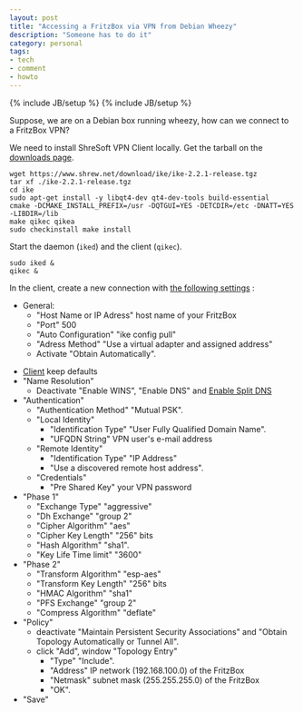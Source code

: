 ```yaml
---
layout: post
title: "Accessing a FritzBox via VPN from Debian Wheezy"
description: "Someone has to do it"
category: personal
tags:
- tech
- comment
- howto
---
```

{% include JB/setup %}
{% include JB/setup %}

Suppose, we are on a Debian box running wheezy, how can we connect to a
FritzBox VPN?

We need to install ShreSoft VPN Client locally. Get the tarball on the
[downloads page](https://www.shrew.net/download/ike).

    wget https://www.shrew.net/download/ike/ike-2.2.1-release.tgz
    tar xf ./ike-2.2.1-release.tgz
    cd ike
    sudo apt-get install -y libqt4-dev qt4-dev-tools build-essential
    cmake -DCMAKE_INSTALL_PREFIX=/usr -DQTGUI=YES -DETCDIR=/etc -DNATT=YES -LIBDIR=/lib
    make qikec qikea
    sudo checkinstall make install

Start the daemon (`iked`) and the client (`qikec`).

    sudo iked &
    qikec &

In the client, create a new connection with [the following
settings](http://www.avm.de/de/Service/Service-Portale/Service-Portal/VPN_Interoperabilitaet/15729.php)
:

-   General:
    -   "Host Name or IP Adress" host name of your FritzBox
    -   "Port" 500
    -   "Auto Configuration" "ike config pull"
    -   "Adress Method" "Use a virtual adapter and assigned address"
    -   Activate "Obtain Automatically".

<!-- -->

-   [Client]() keep defaults
-   "Name Resolution"
    -   Deactivate "Enable WINS", "Enable DNS" and [Enable Split DNS]()
-   "Authentication"
    -   "Authentication Method" "Mutual PSK".
    -   "Local Identity"
        -   "Identification Type" "User Fully Qualified Domain Name".
        -   "UFQDN String" VPN user's e-mail address
    -   "Remote Identity"
        -   "Identification Type" "IP Address"
        -   "Use a discovered remote host address".
    -   "Credentials"
        -   "Pre Shared Key" your VPN password
-   "Phase 1"
    -   "Exchange Type" "aggressive"
    -   "Dh Exchange" "group 2"
    -   "Cipher Algorithm" "aes"
    -   "Cipher Key Length" "256" bits
    -   "Hash Algorithm" "sha1".
    -   "Key Life Time limit" "3600"
-   "Phase 2"
    -   "Transform Algorithm" "esp-aes"
    -   "Transform Key Length" "256" bits
    -   "HMAC Algorithm" "sha1"
    -   "PFS Exchange" "group 2"
    -   "Compress Algorithm" "deflate"
-   "Policy"
    -   deactivate "Maintain Persistent Security Associations" and
        "Obtain Topology Automatically or Tunnel All".
    -   click "Add", window "Topology Entry"
        -   "Type" "Include".
        -   "Address" IP network (192.168.100.0) of the FritzBox
        -   "Netmask" subnet mask (255.255.255.0) of the FritzBox
        -   "OK".
-   "Save"

